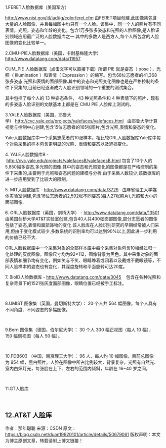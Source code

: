 1.FERET人脸数据库（美国军方） 

http://www.nist.gov/itl/iad/ig/colorferet.cfm
由FERET项目创建,此图像集包含大量的人脸图像，并且每幅图中均只有一个人脸。该集中，同一个人的照片有不同表情，光照，姿态和年龄的变化。包含1万多张多姿态和光照的人脸图像,是人脸识别领域应用最广泛的人脸数据库之一.其中的多数人是西方人,每个人所包含的人脸图像的变化比较单一。

2.CMU-PIE人脸数据库（美国，卡耐基梅隆大学）http://www.datatang.com/data/11957

CUM_PIE 人脸数据库  (点击文字可以直接下载)
 所谓 PIE 就是姿态（ pose ），光照（ Illumination ）和表情（ Expression ）的缩写。包含68位志愿者的41,368张多姿态,光照和表情的面部图像.其中的姿态和光照变化图像也是在严格控制的条件下采集的,目前已经逐渐成为人脸识别领域的一个重要的测试集合。

其中包括了每个人的 13 种姿态条件， 43 种光照条件和 4 种表情下的照片，现有的多姿态人脸识别的文献基本上都是在 CMU PIE 人脸库上测试的。



3.YALE人脸数据库（美国，耶鲁大学） http://cvc.yale.edu/projects/yalefaces/yalefaces.html
  由耶鲁大学计算视觉与控制中心创建,包含15位志愿者的165张图片,包含光照,表情和姿态的变化。

Yale人脸数据库中一个采集志愿者的10张样本，相比较ORL人脸数据库Yale库中每个对象采集的样本包含更明显的光照、表情和姿态以及遮挡变化。


4. YALE人脸数据库B - http://cvc.yale.edu/projects/yalefacesB/yalefacesB.html
包含了10个人的5,850幅多姿态,多光照的图像.其中的姿态和光照变化的图像都是在严格控制的条件下采集的,主要用于光照和姿态问题的建模与分析.由于采集人数较少,该数据库的进一步应用受到了比较大的限制。

5. MIT人脸数据库 - http://www.datatang.com/data/3729
  由麻省理工大学媒体实验室创建,包含16位志愿者的2,592张不同姿态(每人27张照片),光照和大小的面部图像.

6. ORL人脸数据库（英国，剑桥大学） - http://www.datatang.com/data/13501
由英国剑桥大学AT&T实验室创建,包含40人共400张面部图像,部分志愿者的图像包括了姿态,表情和面部饰物的变化.该人脸库在人脸识别研究的早期经常被人们采用,但由于变化模式较少,多数系统的识别率均可以达到90%以上,因此进一步利用的价值已经不大. 

ORL人脸数据库中一个采集对象的全部样本库中每个采集对象包含10幅经过归一化处理的灰度图像，图像尺寸均为92×112，图像背景为黑色。其中采集对象的面部表情和细节均有变化，例如笑与不笑、眼睛睁着或闭着以及戴或不戴眼镜等，不同人脸样本的姿态也有变化，其深度旋转和平面旋转可达20度。

7. BioID人脸数据库 - http://www.datatang.com/data/3045
   包含在各种光照和复杂背景下的1521张灰度面部图像，眼睛位置已经被手工标注。

 

8.UMIST 图像集（英国，曼切斯特大学）： 20 个人共 564 幅图像，每个人具有不同角度、不同姿态的多幅图像。

 

9.Bern 图像集（德国，伯尔尼大学）： 30 个人 300 幅正视图（每人 10 幅），150 幅侧视图（每人 50 幅）。

 

10.FDB603 （中国，南京理工大学）： 96 人，每人约 10 幅图像，目前总图像为 954 幅，黑白照片，人脸在图像中所占比例较大，背景复杂，光照有自然光、室内白炽灯光，每张脸在上下、左右的范围内倾斜，年龄在 16~40 岁之间。

 

11.GT人脸库

 

12.AT&T 人脸库
--------------------- 
作者：那年聪聪 
来源：CSDN 
原文：https://blog.csdn.net/duan19920101/article/details/50679061 
版权声明：本文为博主原创文章，转载请附上博文链接！

